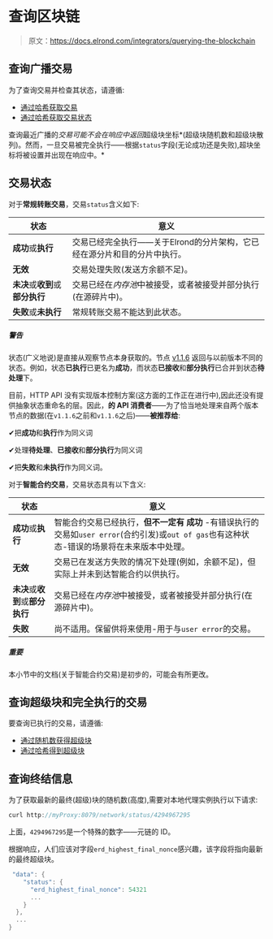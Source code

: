 # 查询区块链

> 原文：<https://docs.elrond.com/integrators/querying-the-blockchain>

 ## **查询广播交易**

为了查询交易并检查其状态，请遵循:

*   [通过哈希获取交易](/sdk-and-tools/rest-api/transactions#get-transaction)
*   [通过哈希获取交易状态](/sdk-and-tools/rest-api/transactions#get-transaction-status)

查询最近广播的*交易可能不会在响应中返回*超级块坐标*(超级块随机数和超级块散列)。然而，一旦交易被完全执行——根据`status`字段(无论成功还是失败),超块坐标将被设置并出现在响应中。*

## **交易状态**

对于**常规转账交易**，交易`status`含义如下:

| 状态 | 意义 |
| --- | --- |
| **成功**或**执行** | 交易已经完全执行——关于Elrond的分片架构，它已经在源分片和目的分片中执行。 |
| **无效** | 交易处理失败(发送方余额不足)。 |
| **未决**或**收到**或**部分执行** | 交易已经在*内存池*中被接受，或者被接受并部分执行(在源碎片中)。 |
| **失败**或**未执行** | 常规转账交易不能达到此状态。 |

##### 警告

状态(广义地说)是直接从观察节点本身获取的。节点 [v1.1.6](https://github.com/ElrondNetwork/elrond-go/releases/tag/v1.1.6) 返回与以前版本不同的状态。例如，状态**已执行**已更名为**成功**，而状态**已接收**和**部分执行**已合并到状态**待处理**下。

目前，HTTP API 没有实现版本控制方案(这方面的工作正在进行中),因此还没有提供抽象状态重命名的层。因此，**的 API 消费者**——为了恰当地处理来自两个版本节点的数据(在`v1.1.6`之前和`v1.1.6`之后)——**被推荐给**:

✔把**成功**和**执行**作为同义词

✔处理**待处理**、**已接收**和**部分执行**为同义词

✔把**失败**和**未执行**作为同义词。

对于**智能合约交易**，交易状态具有以下含义:

| 状态 | 意义 |
| --- | --- |
| **成功**或**执行** | 智能合约交易已经执行，**但不一定有** **成功** -有错误执行的交易如`user error`(合约引发)或`out of gas`也有这种状态-错误的场景将在未来版本中处理。 |
| **无效** | 交易已在发送方失败的情况下处理(例如，余额不足)，但实际上并未到达智能合约以供执行。 |
| **未决**或**收到**或**部分执行** | 交易已经在*内存池*中被接受，或者被接受并部分执行(在源碎片中)。 |
| **失败** | 尚不适用。保留供将来使用-用于与`user error`的交易。 |

##### 重要

本小节中的文档(关于智能合约交易)是初步的，可能会有所更改。

## **查询超级块和完全执行的交易**

要查询已执行的交易，请遵循:

*   [通过随机数获得超级块](/sdk-and-tools/rest-api/blocks#get-hyperblock-by-nonce)
*   [通过哈希得到超级块](/sdk-and-tools/rest-api/blocks#get-hyperblock-by-hash)

## **查询终结信息**

为了获取最新的最终(超级)块的随机数(高度),需要对本地代理实例执行以下请求:

```rust
curl http://myProxy:8079/network/status/4294967295 
```

上面，`4294967295`是一个特殊的数字——元链的 ID。

根据响应，人们应该对字段`erd_highest_final_nonce`感兴趣，该字段将指向最新的最终超级块。

```rust
 "data": {
    "status": {
      "erd_highest_final_nonce": 54321
      ...
    }
  },
  ...
} 
```